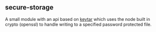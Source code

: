 ## secure-storage
A small module with an api based on [keytar](https://github.com/atom/node-keytar) which uses the node built in crypto (openssl) to handle writing to a specified password protected file.
